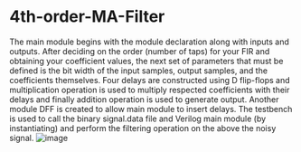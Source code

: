 # 4th-order-MA-Filter

The main module begins with the module declaration along with inputs and outputs. After deciding on the order (number of taps) for your FIR and obtaining your coefficient values, the next set of parameters that must be defined is the bit width of the input samples, output samples, and the coefficients themselves. Four delays are constructed using D flip-flops and multiplication operation is used to multiply respected coefficients with their delays and finally addition operation is used to generate output. 
Another module DFF is created to allow main module to insert delays. The testbench is used to call the binary signal.data file and Verilog main module (by instantiating) and perform the filtering operation on the above the noisy signal.
![image](https://github.com/ChinmaiChowdary/4th-order-MA-Filter/assets/119433702/113c8500-07a6-42df-8cf7-b976c6b636b4)
